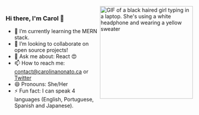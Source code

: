 
 <img align="right" alt="GIF of a black haired girl typing in a laptop. She's using a white headphone and wearing a yellow sweater" src="https://user-images.githubusercontent.com/44845754/164467449-bc920d8e-37ac-413a-9952-ec6fe8760170.gif" width="250" height="250" />

### Hi there, I'm Carol 👋



- 🌱 I’m currently learning the MERN stack.
- 👯 I’m looking to collaborate on open source projects!
- 💬 Ask me about: React 😍
- 📫 How to reach me: contact@carolinanonato.ca or [Twitter](https://twitter.com/Carolthedev)
- 😄 Pronouns: She/Her
- ⚡ Fun fact: I can speak 4 languages (English, Portuguese, Spanish and Japanese).
